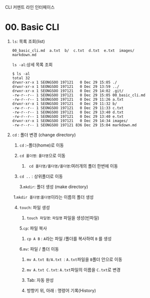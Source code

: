 CLI 커멘트 라인 인터페이스 



# 00. Basic CLI

1. `ls`: 목록 조회(list)

   ~~~ git
   00_basic_cli.md  a.txt  b/  c.txt  d.txt  e.txt  images/  markdown.md
   ~~~

   `ls -al`:상세 목록 조회

   ~~~
   $ ls -al
   total 32
   drwxr-xr-x 1 SEONGSOO 197121   0 Dec 29 15:05 ./
   drwxr-xr-x 1 SEONGSOO 197121   0 Dec 29 13:59 ../
   drwxr-xr-x 1 SEONGSOO 197121   0 Dec 29 14:02 .git/
   -rw-r--r-- 1 SEONGSOO 197121   0 Dec 29 15:05 00_basic_cli.md
   -rw-r--r-- 1 SEONGSOO 197121   0 Dec 29 11:26 a.txt
   drwxr-xr-x 1 SEONGSOO 197121   0 Dec 29 11:32 b/
   -rw-r--r-- 1 SEONGSOO 197121   0 Dec 29 11:33 c.txt
   -rw-r--r-- 1 SEONGSOO 197121   0 Dec 29 13:40 d.txt
   -rw-r--r-- 1 SEONGSOO 197121   0 Dec 29 13:40 e.txt
   drwxr-xr-x 1 SEONGSOO 197121   0 Dec 29 14:34 images/
   -rw-r--r-- 1 SEONGSOO 197121 836 Dec 29 15:04 markdown.md
   ~~~

2. `cd` : 폴더 변경 (change directory)

   1. `cd` :`~`폴더(home)로 이동 

   2. `cd 폴더명`: `폴더명`으로 이동 

      1. ` cd 폴더명/폴더명/폴더명`:여러개의 폴더 한번에 이동 

   3. `cd ..` : 상위폴더로 이동 

      3.`mkdir`: 폴더 생성 (make directory)

   ​	1.`mkdir 폴더명`:`폴더명`이라는 이름의 폴더 생성 

   4. `touch`: 파일 생성

      1. `touch 파일명`: `파일명` 파일을 생성(빈파일)

      5.`cp`: 파일 복사 

      1. `cp A B` : `A`라는 파일 /폴더를 복사하여 `B` 를 생성

      6.`mv`: 파일 / 폴더 이동 

      1. `mv A.txt B/A.txt `: `A.txt`파일을 `B`폴더 안으로 이동 
      2. `mv A.txt C.txt`: `A.txt`파일의 이름을  `C.txt`로 변경 

      7. Tab: 자동 완성 
      8. 방향키 위, 아래 : 명령어 기록(History)